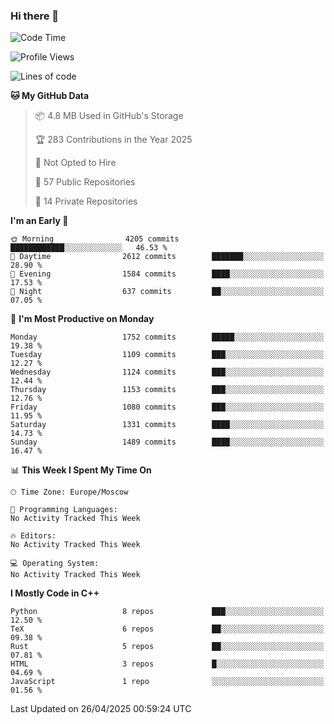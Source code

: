 ### Hi there 👋

<!--
**SemenMartynov/SemenMartynov** is a ✨ _special_ ✨ repository because its `README.md` (this file) appears on your GitHub profile.

Here are some ideas to get you started:

- 🔭 I’m currently working on ...
- 🌱 I’m currently learning ...
- 👯 I’m looking to collaborate on ...
- 🤔 I’m looking for help with ...
- 💬 Ask me about ...
- 📫 How to reach me: ...
- 😄 Pronouns: ...
- ⚡ Fun fact: ...
-->

<!--START_SECTION:waka-->
![Code Time](http://img.shields.io/badge/Code%20Time-0%20secs-blue)

![Profile Views](http://img.shields.io/badge/Profile%20Views-0-blue)

![Lines of code](https://img.shields.io/badge/From%20Hello%20World%20I%27ve%20Written-7.6%20million%20lines%20of%20code-blue)

**🐱 My GitHub Data** 

> 📦 4.8 MB Used in GitHub's Storage 
 > 
> 🏆 283 Contributions in the Year 2025
 > 
> 🚫 Not Opted to Hire
 > 
> 📜 57 Public Repositories 
 > 
> 🔑 14 Private Repositories 
 > 
**I'm an Early 🐤** 

```text
🌞 Morning                4205 commits        ████████████░░░░░░░░░░░░░   46.53 % 
🌆 Daytime                2612 commits        ███████░░░░░░░░░░░░░░░░░░   28.90 % 
🌃 Evening                1584 commits        ████░░░░░░░░░░░░░░░░░░░░░   17.53 % 
🌙 Night                  637 commits         ██░░░░░░░░░░░░░░░░░░░░░░░   07.05 % 
```
📅 **I'm Most Productive on Monday** 

```text
Monday                   1752 commits        █████░░░░░░░░░░░░░░░░░░░░   19.38 % 
Tuesday                  1109 commits        ███░░░░░░░░░░░░░░░░░░░░░░   12.27 % 
Wednesday                1124 commits        ███░░░░░░░░░░░░░░░░░░░░░░   12.44 % 
Thursday                 1153 commits        ███░░░░░░░░░░░░░░░░░░░░░░   12.76 % 
Friday                   1080 commits        ███░░░░░░░░░░░░░░░░░░░░░░   11.95 % 
Saturday                 1331 commits        ████░░░░░░░░░░░░░░░░░░░░░   14.73 % 
Sunday                   1489 commits        ████░░░░░░░░░░░░░░░░░░░░░   16.47 % 
```


📊 **This Week I Spent My Time On** 

```text
🕑︎ Time Zone: Europe/Moscow

💬 Programming Languages: 
No Activity Tracked This Week

🔥 Editors: 
No Activity Tracked This Week

💻 Operating System: 
No Activity Tracked This Week
```

**I Mostly Code in C++** 

```text
Python                   8 repos             ███░░░░░░░░░░░░░░░░░░░░░░   12.50 % 
TeX                      6 repos             ██░░░░░░░░░░░░░░░░░░░░░░░   09.38 % 
Rust                     5 repos             ██░░░░░░░░░░░░░░░░░░░░░░░   07.81 % 
HTML                     3 repos             █░░░░░░░░░░░░░░░░░░░░░░░░   04.69 % 
JavaScript               1 repo              ░░░░░░░░░░░░░░░░░░░░░░░░░   01.56 % 
```




 Last Updated on 26/04/2025 00:59:24 UTC
<!--END_SECTION:waka-->